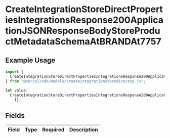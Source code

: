 # CreateIntegrationStoreDirectPropertiesIntegrationsResponse200ApplicationJSONResponseBodyStoreProductMetadataSchemaAtBRANDAt7757

## Example Usage

```typescript
import {
  CreateIntegrationStoreDirectPropertiesIntegrationsResponse200ApplicationJSONResponseBodyStoreProductMetadataSchemaAtBRANDAt7757,
} from "@vercel/sdk/models/createintegrationstoredirectop.js";

let value:
  CreateIntegrationStoreDirectPropertiesIntegrationsResponse200ApplicationJSONResponseBodyStoreProductMetadataSchemaAtBRANDAt7757 =
    {};
```

## Fields

| Field       | Type        | Required    | Description |
| ----------- | ----------- | ----------- | ----------- |